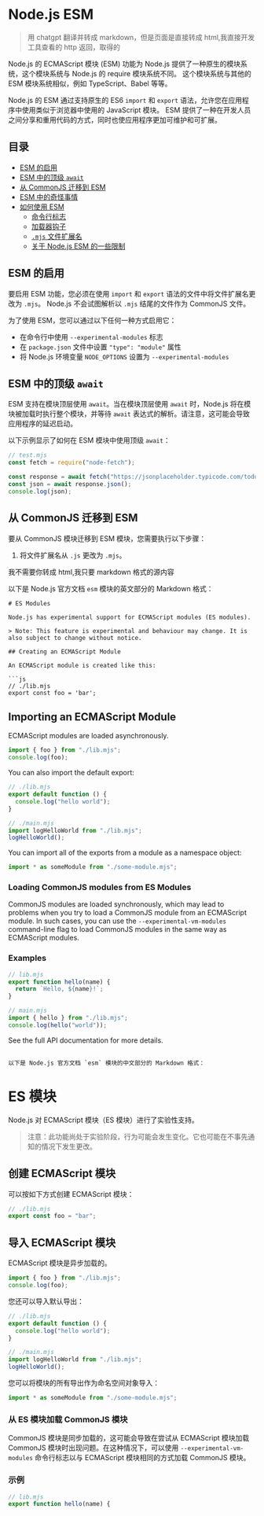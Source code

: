 # Node.js ESM

> 用 chatgpt 翻译并转成 markdown，但是页面是直接转成 html,我直接开发工具查看的 http 返回，取得的

Node.js 的 ECMAScript 模块 (ESM) 功能为 Node.js 提供了一种原生的模块系统，这个模块系统与 Node.js 的 require 模块系统不同。 这个模块系统与其他的 ESM 模块系统相似，例如 TypeScript、Babel 等等。

Node.js 的 ESM 通过支持原生的 ES6 `import` 和 `export` 语法，允许您在应用程序中使用类似于浏览器中使用的 JavaScript 模块。 ESM 提供了一种在开发人员之间分享和重用代码的方式，同时也使应用程序更加可维护和可扩展。

## 目录

- [ESM 的启用](#esm-的启用)
- [ESM 中的顶级 `await`](#esm-中的顶级-await)
- [从 CommonJS 迁移到 ESM](#从-commonjs-迁移到-esm)
- [ESM 中的奇怪事情](#esm-中的奇怪事情)
- [如何使用 ESM](#如何使用-esm)
  - [命令行标志](#命令行标志)
  - [加载器钩子](#加载器钩子)
  - [`.mjs` 文件扩展名](#mjs-文件扩展名)
  - [关于 Node.js ESM 的一些限制](#关于-nodejs-esm-的一些限制)

## ESM 的启用

要启用 ESM 功能，您必须在使用 `import` 和 `export` 语法的文件中将文件扩展名更改为 `.mjs`。 Node.js 不会试图解析以 `.mjs` 结尾的文件作为 CommonJS 文件。

为了使用 ESM，您可以通过以下任何一种方式启用它：

- 在命令行中使用 `--experimental-modules` 标志
- 在 `package.json` 文件中设置 `"type": "module"` 属性
- 将 Node.js 环境变量 `NODE_OPTIONS` 设置为 `--experimental-modules`

## ESM 中的顶级 `await`

ESM 支持在模块顶层使用 `await`。当在模块顶层使用 `await` 时，Node.js 将在模块被加载时执行整个模块，并等待 `await` 表达式的解析。请注意，这可能会导致应用程序的延迟启动。

以下示例显示了如何在 ESM 模块中使用顶级 `await`：

```js
// test.mjs
const fetch = require("node-fetch");

const response = await fetch("https://jsonplaceholder.typicode.com/todos/1");
const json = await response.json();
console.log(json);
```

## 从 CommonJS 迁移到 ESM

要从 CommonJS 模块迁移到 ESM 模块，您需要执行以下步骤：

1. 将文件扩展名从 `.js` 更改为 `.mjs`。

我不需要你转成 html,我只要 markdown 格式的源内容

以下是 Node.js 官方文档 `esm` 模块的英文部分的 Markdown 格式：

````
# ES Modules

Node.js has experimental support for ECMAScript modules (ES modules).

> Note: This feature is experimental and behaviour may change. It is also subject to change without notice.

## Creating an ECMAScript Module

An ECMAScript module is created like this:

```js
// ./lib.mjs
export const foo = 'bar';
````

## Importing an ECMAScript Module

ECMAScript modules are loaded asynchronously.

```js
import { foo } from "./lib.mjs";
console.log(foo);
```

You can also import the default export:

```js
// ./lib.mjs
export default function () {
  console.log("hello world");
}

// ./main.mjs
import logHelloWorld from "./lib.mjs";
logHelloWorld();
```

You can import all of the exports from a module as a namespace object:

```js
import * as someModule from "./some-module.mjs";
```

### Loading CommonJS modules from ES Modules

CommonJS modules are loaded synchronously, which may lead to problems when you try to load a CommonJS module from an ECMAScript module. In such cases, you can use the `--experimental-vm-modules` command-line flag to load CommonJS modules in the same way as ECMAScript modules.

### Examples

```js
// lib.mjs
export function hello(name) {
  return `Hello, ${name}!`;
}

// main.mjs
import { hello } from "./lib.mjs";
console.log(hello("world"));
```

See the full API documentation for more details.

```

以下是 Node.js 官方文档 `esm` 模块的中文部分的 Markdown 格式：

```

# ES 模块

Node.js 对 ECMAScript 模块（ES 模块）进行了实验性支持。

> 注意：此功能尚处于实验阶段，行为可能会发生变化。它也可能在不事先通知的情况下发生更改。

## 创建 ECMAScript 模块

可以按如下方式创建 ECMAScript 模块：

```js
// ./lib.mjs
export const foo = "bar";
```

## 导入 ECMAScript 模块

ECMAScript 模块是异步加载的。

```js
import { foo } from "./lib.mjs";
console.log(foo);
```

您还可以导入默认导出：

```js
// ./lib.mjs
export default function () {
  console.log("hello world");
}

// ./main.mjs
import logHelloWorld from "./lib.mjs";
logHelloWorld();
```

您可以将模块的所有导出作为命名空间对象导入：

```js
import * as someModule from "./some-module.mjs";
```

### 从 ES 模块加载 CommonJS 模块

CommonJS 模块是同步加载的，这可能会导致在尝试从 ECMAScript 模块加载 CommonJS 模块时出现问题。在这种情况下，可以使用 `--experimental-vm-modules` 命令行标志以与 ECMAScript 模块相同的方式加载 CommonJS 模块。

### 示例

```js
// lib.mjs
export function hello(name) {

```
